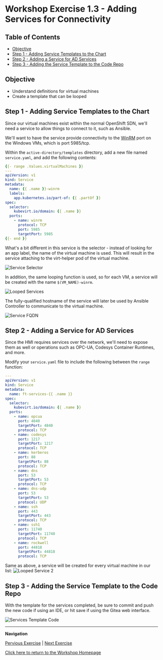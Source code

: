 # Workshop Exercise 1.3 - Adding Services for Connectivity

## Table of Contents

* [Objective](#objective)
* [Step 1 - Adding Service Templates to the Chart](#step-1---adding-service-templates-to-the-chart)
* [Step 2 - Adding a Service for AD Services](#step-2---adding-a-service-for-ad-services)
* [Step 3 - Adding the Service Template to the Code Repo](#step-3---adding-the-service-template-to-the-code-repo)

## Objective

* Understand definitions for virtual machines
* Create a template that can be looped

## Step 1 - Adding Service Templates to the Chart
Since our virtual machines exist within the normal OpenShift SDN, we'll need a service to allow things to connect to it, such as Ansible.

We'll want to have the service provide connectivity to the [WinRM](https://en.wikipedia.org/wiki/Windows_Remote_Management) port on the Windows VMs, which is port 5985/tcp.

Within the `active-directory/templates` directory, add a new file named `service.yaml`, and add the following contents:
```yaml
{{- range .Values.virtualMachines }}
---
apiVersion: v1
kind: Service
metadata:
  name: {{ .name }}-winrm
  labels:
    app.kubernetes.io/part-of: {{ .partOf }}
spec:
  selector:
    kubevirt.io/domain: {{ .name }}
  ports:
    - name: winrm
      protocol: TCP
      port: 5985
      targetPort: 5985
{{- end }}
```

What's a bit different in this service is the selector - instead of looking for an app label, the name of the virtual machine is used. This will result in the service attaching to the virt-helper pod of the virtual machine.

![Service Selector](../.images/service-selector.png)

In addition, the same looping function is used, so for each VM, a service will be created with the name `$(VM_NAME)-winrm`.

![Looped Services](../.images/looped-services.png)

The fully-qualified hostname of the service will later be used by Ansible Controller to communicate to the virtual machine.

![Service FQDN](../.images/service-fqdn.png)

## Step 2 - Adding a Service for AD Services
Since the HMI requires services over the network, we'll need to expose them as well or operations such as OPC-UA, Codesys Container Runtimes, and more.

Modify your `service.yaml` file to include the following between the `range` function:
```yaml
---
apiVersion: v1
kind: Service
metadata:
  name: ft-services-{{ .name }}
spec:
  selector:
    kubevirt.io/domain: {{ .name }}
  ports:
    - name: opcua
      port: 4840
      targetPort: 4840
      protocol: TCP
    - name: codesys
      port: 1217
      targetPort: 1217
      protocol: TCP
    - name: kerberos
      port: 88
      targetPort: 88
      protocol: TCP
    - name: dns
      port: 53
      targetPort: 53
      protocol: TCP
    - name: dns-udp
      port: 53
      targetPort: 53
      protocol: UDP
    - name: ssh
      port: 443
      targetPort: 443
      protocol: TCP
    - name: ssh1
      port: 11740
      targetPort: 11740
      protocol: TCP
    - name: rockwell
      port: 44818
      targetPort: 44818
      protocol: TCP
```

Same as above, a service will be created for every virtual machine in our list:
![Looped Service 2](../.images/looped-services-2.png)

## Step 3 - Adding the Service Template to the Code Repo
With the template for the services completed, be sure to commit and push the new code if using an IDE, or hit save if using the Gitea web interface.

![Services Template Code](../.images/service-template-code.png)

---
**Navigation**

[Pervious Exercise](../1.2-adding-vm-templates/) | [Next Exercise](../1.4-adding-chart-to-argocd/)

[Click here to return to the Workshop Homepage](../../README.md)

